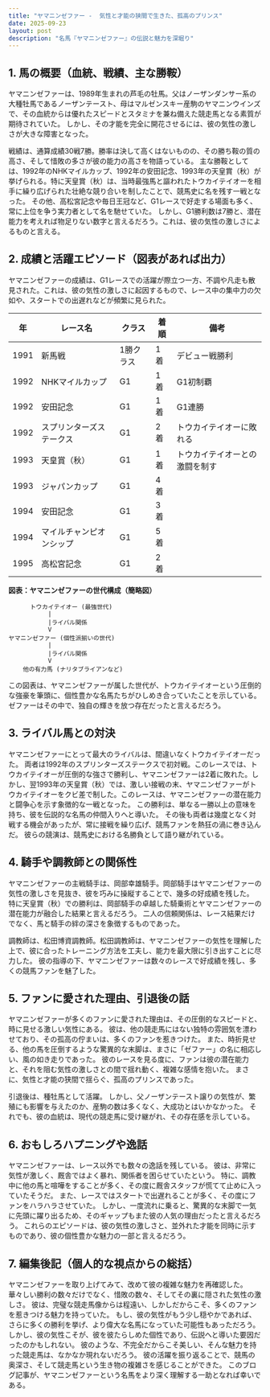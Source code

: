 ```yaml
---
title: "ヤマニンゼファー -  気性と才能の狭間で生きた、孤高のプリンス"
date: 2025-09-23
layout: post
description: "名馬『ヤマニンゼファー』の伝説と魅力を深堀り"
---
```


## 1. 馬の概要（血統、戦績、主な勝鞍）

ヤマニンゼファーは、1989年生まれの芦毛の牡馬。父はノーザンダンサー系の大種牡馬であるノーザンテースト、母はマルゼンスキー産駒のヤマニンウインズで、その血統からは優れたスピードとスタミナを兼ね備えた競走馬となる素質が期待されていた。  しかし、その才能を完全に開花させるには、彼の気性の激しさが大きな障害となった。

戦績は、通算成績30戦7勝。勝率は決して高くはないものの、その勝ち鞍の質の高さ、そして惜敗の多さが彼の能力の高さを物語っている。  主な勝鞍としては、1992年のNHKマイルカップ、1992年の安田記念、1993年の天皇賞（秋）が挙げられる。特に天皇賞（秋）は、当時最強馬と謳われたトウカイテイオーを相手に繰り広げられた壮絶な競り合いを制したことで、競馬史に名を残す一戦となった。  その他、高松宮記念や毎日王冠など、G1レースで好走する場面も多く、常に上位を争う実力者として名を馳せていた。  しかし、G1勝利数は7勝と、潜在能力を考えれば物足りない数字と言えるだろう。これは、彼の気性の激しさによるものと言える。


## 2. 成績と活躍エピソード（図表があれば出力）

ヤマニンゼファーの成績は、G1レースでの活躍が際立つ一方、不調や凡走も散見された。これは、彼の気性の激しさに起因するもので、レース中の集中力の欠如や、スタートでの出遅れなどが頻繁に見られた。

| 年 | レース名 | クラス | 着順 | 備考 |
|---|---|---|---|---|
| 1991 | 新馬戦 | 1勝クラス | 1着 | デビュー戦勝利 |
| 1992 | NHKマイルカップ | G1 | 1着 | G1初制覇 |
| 1992 | 安田記念 | G1 | 1着 | G1連勝 |
| 1992 | スプリンターズステークス | G1 | 2着 | トウカイテイオーに敗れる |
| 1993 | 天皇賞（秋） | G1 | 1着 | トウカイテイオーとの激闘を制す |
| 1993 | ジャパンカップ | G1 | 4着 | |
| 1994 | 安田記念 | G1 | 3着 | |
| 1994 | マイルチャンピオンシップ | G1 | 5着 | |
| 1995 | 高松宮記念 | G1 | 2着 | |


**図表：ヤマニンゼファーの世代構成（簡略図）**

```
      トウカイテイオー (最強世代)
           |
           |ライバル関係
           V
ヤマニンゼファー (個性派揃いの世代)
           |
           |ライバル関係
           V
    他の有力馬 (ナリタブライアンなど)
```

この図表は、ヤマニンゼファーが属した世代が、トウカイテイオーという圧倒的な強豪を筆頭に、個性豊かな名馬たちがひしめき合っていたことを示している。ゼファーはその中で、独自の輝きを放つ存在だったと言えるだろう。


## 3. ライバル馬との対決

ヤマニンゼファーにとって最大のライバルは、間違いなくトウカイテイオーだった。  両者は1992年のスプリンターズステークスで初対戦。このレースでは、トウカイテイオーが圧倒的な強さで勝利し、ヤマニンゼファーは2着に敗れた。しかし、翌1993年の天皇賞（秋）では、激しい接戦の末、ヤマニンゼファーがトウカイテイオーをクビ差で制した。このレースは、ヤマニンゼファーの潜在能力と闘争心を示す象徴的な一戦となった。  この勝利は、単なる一勝以上の意味を持ち、彼を伝説的な名馬の仲間入りへと導いた。  その後も両者は幾度となく対戦する機会があったが、常に接戦を繰り広げ、競馬ファンを熱狂の渦に巻き込んだ。  彼らの競演は、競馬史における名勝負として語り継がれている。


## 4. 騎手や調教師との関係性

ヤマニンゼファーの主戦騎手は、岡部幸雄騎手。岡部騎手はヤマニンゼファーの気性の激しさを見抜き、彼を巧みに操縦することで、幾多の好成績を残した。  特に天皇賞（秋）での勝利は、岡部騎手の卓越した騎乗術とヤマニンゼファーの潜在能力が融合した結果と言えるだろう。  二人の信頼関係は、レース結果だけでなく、馬と騎手の絆の深さを象徴するものであった。

調教師は、松田博資調教師。松田調教師は、ヤマニンゼファーの気性を理解した上で、彼に合ったトレーニング方法を工夫し、能力を最大限に引き出すことに尽力した。  彼の指導の下、ヤマニンゼファーは数々のレースで好成績を残し、多くの競馬ファンを魅了した。


## 5. ファンに愛された理由、引退後の話

ヤマニンゼファーが多くのファンに愛された理由は、その圧倒的なスピードと、時に見せる激しい気性にある。  彼は、他の競走馬にはない独特の雰囲気を漂わせており、その孤高の佇まいは、多くのファンを惹きつけた。  また、時折見せる、他の馬を圧倒するような驚異的な末脚は、まさに「ゼファー」の名に相応しい、風の如き走りであった。  彼のレースを見る度に、ファンは彼の潜在能力と、それを阻む気性の激しさとの間で揺れ動く、複雑な感情を抱いた。  まさに、気性と才能の狭間で揺らぐ、孤高のプリンスであった。

引退後は、種牡馬として活躍。  しかし、父ノーザンテースト譲りの気性が、繁殖にも影響を与えたのか、産駒の数は多くなく、大成功とはいかなかった。  それでも、彼の血統は、現代の競走馬に受け継がれ、その存在感を示している。


## 6. おもしろハプニングや逸話

ヤマニンゼファーは、レース以外でも数々の逸話を残している。  彼は、非常に気性が激しく、厩舎ではよく暴れ、関係者を困らせていたという。  特に、調教中に他の馬と喧嘩をすることが多く、その度に厩舎スタッフが慌てて止めに入っていたそうだ。  また、レースではスタートで出遅れることが多く、その度にファンをハラハラさせていた。  しかし、一度流れに乗ると、驚異的な末脚で一気に先頭に躍り出るため、そのギャップもまた彼の人気の理由だったと言えるだろう。  これらのエピソードは、彼の気性の激しさと、並外れた才能を同時に示すものであり、彼の個性豊かな魅力の一部と言えるだろう。


## 7. 編集後記（個人的な視点からの総括）

ヤマニンゼファーを取り上げてみて、改めて彼の複雑な魅力を再確認した。  華々しい勝利の数々だけでなく、惜敗の数々、そしてその裏に隠された気性の激しさ。  彼は、完璧な競走馬像からは程遠い、しかしだからこそ、多くのファンを惹きつける魅力を持っていた。  もし、彼の気性がもう少し穏やかであれば、さらに多くの勝利を挙げ、より偉大な名馬になっていた可能性もあっただろう。  しかし、彼の気性こそが、彼を彼たらしめた個性であり、伝説へと導いた要因だったのかもしれない。  彼のような、不完全だからこそ美しい、そんな魅力を持った競走馬は、なかなか現れないだろう。  彼の活躍を振り返ることで、競馬の奥深さ、そして競走馬という生き物の複雑さを感じることができた。  このブログ記事が、ヤマニンゼファーという名馬をより深く理解する一助となれば幸いである。
